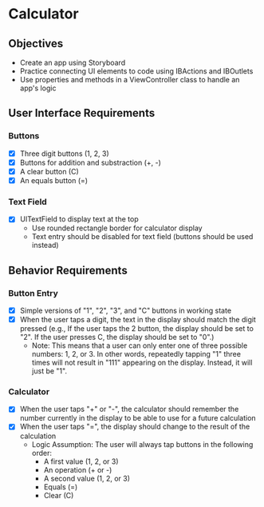 # Calculator

## Objectives

- Create an app using Storyboard
- Practice connecting UI elements to code using IBActions and IBOutlets
- Use properties and methods in a ViewController class to handle an app's logic

## User Interface Requirements
### Buttons
- [x] Three digit buttons (1, 2, 3)
- [x] Buttons for addition and substraction (+, -)
- [x] A clear button (C)
- [x] An equals button (=)
### Text Field
- [X] UITextField to display text at the top
    - Use rounded rectangle border for calculator display
    - Text entry should be disabled for text field (buttons should be used instead)

## Behavior Requirements
### Button Entry
- [x] Simple versions of "1", "2", "3", and "C" buttons in working state
- [x] When the user taps a digit, the text in the display should match the digit pressed (e.g., If the user taps the 2 button, the display should be set to "2". If the user presses C, the display should be set to "0".)
    - Note: This means that a user can only enter one of three possible numbers: 1, 2, or 3. In other words, repeatedly tapping "1" three times will not result in "111" appearing on the display. Instead, it will just be "1".

### Calculator
- [x] When the user taps "+" or "-", the calculator should remember the number currently in the display to be able to use for a future calculation
- [x] When the user taps "=", the display should change to the result of the calculation
    - Logic Assumption: The user will always tap buttons in the following order:
        - A first value (1, 2, or 3)
        - An operation (+ or -)
        - A second value (1, 2, or 3)
        - Equals (=)
        - Clear (C)